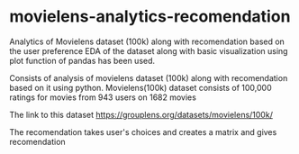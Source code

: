 # movielens-analytics-recomendation
Analytics of Movielens dataset (100k) along with recomendation based on the user preference
EDA of the dataset along with basic visualization using plot function of pandas has been used. 

Consists of analysis of movielens dataset (100k) along with recomendation based on it using python. 
Movielens(100k) dataset consists of 100,000 ratings for movies from 943 users on 1682 movies 

The link to this dataset https://grouplens.org/datasets/movielens/100k/ 

The recomendation takes user's choices and creates a matrix and gives recomendation 


